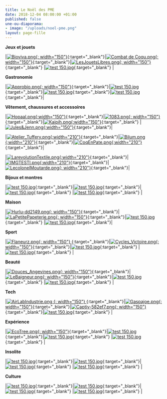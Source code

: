 ```yaml
---
title: Le Noël des PME
date: 2018-12-04 08:00:00 +01:00
published: false
une-ou-diaporama:
- image: "/uploads/noel-pme.png"
layout: page-fille
---
```


**Jeux et jouets**

|[![Bioviva.png](/uploads/Bioviva.png){: width="150"}](https://www.bioviva.com/fr/){:target="_blank"}|[![Combat de Coqu.png](/uploads/Combat%20de%20Coqu.png){: width="150"}](https://www.combatdecoqs.fr){:target="_blank"}|[![LesJouetsLibres.png](/uploads/LesJouetsLibres.png){: width="150"}](http://www.lesjouetslibres.fr){:target="_blank"} |[![test 150.jpg](/uploads/test%20150.jpg)](https://hurlu.fr){:target="_blank"} | 


**Gastronomie**


|[![Approbio.png](/uploads/Approbio.png){: width="150"}](http://approbio.com/){:target="_blank"}|[![test 150.jpg](/uploads/test%20150.jpg)](https://hurlu.fr){:target="_blank"}|[![test 150.jpg](/uploads/test%20150.jpg)](https://hurlu.fr){:target="_blank"}|[![test 150.jpg](/uploads/test%20150.jpg)](https://hurlu.fr){:target="_blank"}| 


**Vêtement, chaussures et accessoires**


|[![Hopaal.png](/uploads/Hopaal.png){:width="150"}](https://hopaal.com/){:target="_blank"}|[![1083.png](/uploads/1083.png){: width="150"}](https://www.1083.fr/){:target="_blank"}|[![Kaipih.png](/uploads/Kaipih.png){:width="150"}](https://www.kaipih.com){:target="_blank"} |[![Jules&Jenn.png](/uploads/Jules&Jenn.png){:width="150"}](https://www.julesjenn.com/){:target="_blank"}|

|[![Atelier_Tuffery.png](/uploads/Atelier_Tuffery.png){:width="210"}](https://www.ateliertuffery.com){:target="_blank"}|[![Bilum.png](/uploads/Bilum.png){:width="210"}](https://www.bilum.fr){:target="_blank"}|[![CoqEnPate.png](/uploads/CoqEnPate.png){:width="210"}](http://www.coqenpate.com){:target="_blank"}|

|[![LarevolutionTextile.png](/uploads/LarevolutionTextile.png){:width="210"}](https://www.larevolutiontextile.com/){:target="_blank"}|[![IMGTESTl.png](/uploads/IMGTESTl.png){:width="210"}](https://){:target="_blank"}|[![LecolonelMoutarde.png](/uploads/LecolonelMoutarde.png){: width="210"}](http://){:target="_blank"}|

**Bijoux et montres**

|[![test 150.jpg](/uploads/test%20150.jpg)](https://hurlu.fr){:target="_blank"}|[![test 150.jpg](/uploads/test%20150.jpg)](https://hurlu.fr){:target="_blank"}|[![test 150.jpg](/uploads/test%20150.jpg)](https://hurlu.fr){:target="_blank"} |[![test 150.jpg](/uploads/test%20150.jpg)](https://hurlu.fr){:target="_blank"} |


**Maison**


|[![Hurlu-dd2149.png](/uploads/Hurlu-dd2149.png){: width="150"}](https://hurlu.fr){:target="_blank"}|[ ![LaPetitePapeterie.png](/uploads/LaPetitePapeterie.png){: width="150"}](http://www.lapetitepapeteriefrancaise.fr/fr/){:target="_blank"}|[![test 150.jpg](/uploads/test%20150.jpg)](https://hurlu.fr){:target="_blank"} |[![test 150.jpg](/uploads/test%20150.jpg)](https://hurlu.fr){:target="_blank"}| 


**Sport**


|[![Flaneurz.png](/uploads/Flaneurz.png){: width="150"} ](http://www.flaneurz.com/fr/){:target="_blank"}|[![Cycles_Victoire.png](/uploads/Cycles_Victoire.png){: width="150"}](http://www.victoire-cycles.com){:target="_blank"}|[![test 150.jpg](/uploads/test%20150.jpg)](https://hurlu.fr){:target="_blank"} |[![test 150.jpg](/uploads/test%20150.jpg)](https://hurlu.fr){:target="_blank"} | 

**Beauté**

|[![Douces_Angevines.png](/uploads/Douces_Angevines.png){: width="150"}](https://www.doucesangevines.com){:target="_blank"}|[![LeBaigneur.png](/uploads/LeBaigneur.png){: width="150"}](https://www.lebaigneur.fr){:target="_blank"}|[![test 150.jpg](/uploads/test%20150.jpg)](https://hurlu.fr){:target="_blank"} |[![test 150.jpg](/uploads/test%20150.jpg)](https://hurlu.fr){:target="_blank"} | 


**Tech**


|[![AirLabIndustrie.png](/uploads/AirLabIndustrie.png) {: width="150"} ](https://airlab-industrie.com/fr/){:target="_blank"}|[![Gaspajoe.png](/uploads/Gaspajoe.png){: width="150"}](https://www.gaspajoe.fr){:target="_blank"}|[![Captiv-582ef7.png](/uploads/Captiv-582ef7.png){: width="150"}](https://captiv.eu/creations.html){:target="_blank"}|[![test 150.jpg](/uploads/test%20150.jpg)](https://hurlu.fr){:target="_blank"} | 


**Expérience**

|[![EcoTree.png](/uploads/EcoTree.png){: width="150"}](https://ecotree.fr/){:target="_blank"}|[![test 150.jpg](/uploads/test%20150.jpg)](https://hurlu.fr){:target="_blank"}|[![test 150.jpg](/uploads/test%20150.jpg)](https://hurlu.fr){:target="_blank"} |[![test 150.jpg](/uploads/test%20150.jpg)](https://hurlu.fr){:target="_blank"} | 


**Insolite**

|[![test 150.jpg](/uploads/test%20150.jpg)](https://hurlu.fr){:target="_blank"}|[![test 150.jpg](/uploads/test%20150.jpg)](https://hurlu.fr){:target="_blank"}|[![test 150.jpg](/uploads/test%20150.jpg)](https://hurlu.fr){:target="_blank"} |[![test 150.jpg](/uploads/test%20150.jpg)](https://hurlu.fr){:target="_blank"} | 


**Culture**

|[![test 150.jpg](/uploads/test%20150.jpg)](http://www.lebaigneur.fr/){:target="_blank"}|[![test 150.jpg](/uploads/test%20150.jpg)](https://hurlu.fr){:target="_blank"}|[![test 150.jpg](/uploads/test%20150.jpg)](https://hurlu.fr){:target="_blank"} |[![test 150.jpg](/uploads/test%20150.jpg)](https://hurlu.fr){:target="_blank"} | 
